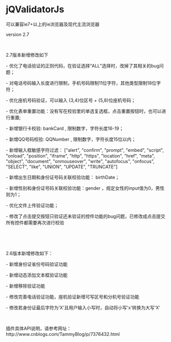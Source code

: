 # jQValidatorJs
<p>可以兼容ie7+以上的ie浏览器及现代主流浏览器</p>
<p>version 2.7</p>
<p></br></p>
<p>2.7版本新增修改如下</p>
<p>- 优化了电话验证的正则代码，在验证选择“ALL”选择时，改掉了其相关的bug问题；</p>
<p>- 对电话号码输入长度进行限制，手机号码限制11位字符，其他类型限制18位字符；</p>
<p>- 优化座机号码验证，可以输入 {3,4}位区号 + {5,8}位座机号码；</p>
<p>- 优化表单重置功能：没有写在校验里的单选复选框，点击重置按钮时，也可以进行重置;</p>
<p>- 新增银行卡校验: bankCard , 限制数字，字符长度16-19；</p>
<p>- 新增QQ号码校验: QQNumber , 限制数字，字符长度15位以内；</p>
<p>- 新增输入框敏感字符过滤： ["alert", "confirm", "prompt", "embed", "script", "onload", "position", "iframe", "http", "https", "location", "href", "meta", "object", "document", "onmouseover", "write", "autofocus", "onfocus", "SELECT", "like", "UNION", "UPDATE", "TRUNCATE"]</p>
<p>- 新增出生日期和身份证号码关联校验功能： birthDate；</p>
<p>- 新增性别和身份证号码关联校验功能：gender ，规定女性的input值为0，男性则为1；</p>
<p>- 优化文件上传验证功能；</p>
<p>- 修改了点击提交按钮只验证还未验证的控件功能的bug问题，已修改成点击提交所有控件都需要再次进行校验</p>
<p></br></p>
<p></br></p>
<p>2.6版本新增修改如下：</p>
<p>- 新增身份证省份号码验证功能</p>
<p>- 新增动态添加文本框验证功能</p>
<p>- 新增移除验证功能</p>
<p>- 修改完善电话验证功能，座机验证新增可写区号和分机号验证功能</p>
<p>- 修改若身份证最后字符为'X'且用户输入小写时，自动将小写'x'转换为大写'X'</p>
<p></br></p>
<p>插件具体API说明，请参考网址：http://www.cnblogs.com/TammyBlog/p/7376432.html</p>
